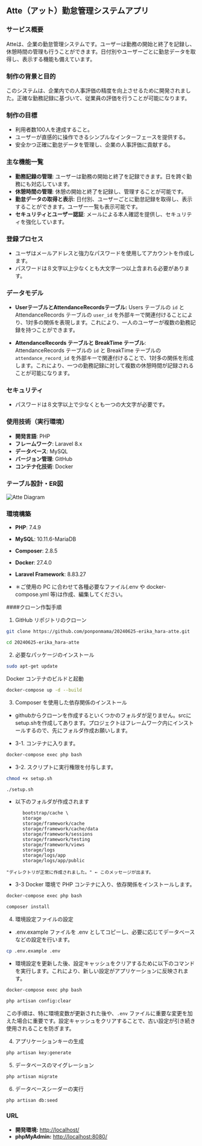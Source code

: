 ## Atte（アット）勤怠管理システムアプリ

### サービス概要

Atteは、企業の勤怠管理システムです。ユーザーは勤務の開始と終了を記録し、休憩時間の管理も行うことができます。日付別やユーザーごとに勤怠データを取得し、表示する機能も備えています。


### 制作の背景と目的

このシステムは、企業内での人事評価の精度を向上させるために開発されました。正確な勤務記録に基づいて、従業員の評価を行うことが可能になります。


### 制作の目標

- 利用者数100人を達成すること。
- ユーザーが直感的に操作できるシンプルなインターフェースを提供する。
- 安全かつ正確に勤怠データを管理し、企業の人事評価に貢献する。


### 主な機能一覧

- **勤務記録の管理**: ユーザーは勤務の開始と終了を記録できます。日を跨ぐ勤務にも対応しています。
- **休憩時間の管理**: 休憩の開始と終了を記録し、管理することが可能です。
- **勤怠データの取得と表示**: 日付別、ユーザーごとに勤怠記録を取得し、表示することができます。ユーザー一覧も表示可能です。
- **セキュリティとユーザー認証**: メールによる本人確認を提供し、セキュリティを強化しています。

### 登録プロセス

- ユーザはメールアドレスと強力なパスワードを使用してアカウントを作成します。
- パスワードは８文字以上少なくとも大文字一つ以上含まれる必要があります。

### データモデル

- **UserテーブルとAttendanceRecordsテーブル:** Users テーブルの `id` と AttendanceRecords テーブルの `user_id` を外部キーで関連付けることにより、1対多の関係を表現します。これにより、一人のユーザーが複数の勤務記録を持つことができます。

- **AttendanceRecords テーブルと BreakTime テーブル**: AttendanceRecords テーブルの `id` と BreakTime テーブルの `attendance_record_id` を外部キーで関連付けることで、1対多の関係を形成します。これにより、一つの勤務記録に対して複数の休憩時間が記録されることが可能になります。

### セキュリティ
- パスワードは８文字以上で少なくとも一つの大文字が必要です。

### 使用技術（実行環境）

- **開発言語**: PHP
- **フレームワーク**: Laravel 8.x
- **データベース**: MySQL
- **バージョン管理**: GitHub
- **コンテナ化技術**: Docker

### テーブル設計・ER図

![Atte Diagram](atte.drawio.png)

### 環境構築

- **PHP**: 7.4.9
- **MySQL**: 10.11.6-MariaDB
- **Composer**: 2.8.5
- **Docker**: 27.4.0
- **Laravel Framework**: 8.83.27

- ＊ご使用の PC に合わせて各種必要なファイル(.env や docker-compose.yml 等)は作成、編集してください。


####クローン作製手順

1. GitHub リポジトリのクローン

```bash
git clone https://github.com/ponponmama/20240625-erika_hara-atte.git
```

```bash
cd 20240625-erika_hara-atte
```

2. 必要なパッケージのインストール

```bash
sudo apt-get update
```
Docker コンテナのビルドと起動

```bash
docker-compose up -d --build
```

3. Composer を使用した依存関係のインストール

- githubからクローンを作成するといくつかのフォルダが足りません。srcにsetup.shを作成してあります。プロジェクトはフレームワーク内にインストールするので、先にフォルダ作成お願いします。

- 3-1. コンテナに入ります。

```bash
docker-compose exec php bash
```

- 3-2. スクリプトに実行権限を付与します。

```bash
chmod +x setup.sh
```

```bash
./setup.sh
```
- 以下のフォルダが作成されます

```
      bootstrap/cache \
      storage
      storage/framework/cache
      storage/framework/cache/data
      storage/framework/sessions
      storage/framework/testing
      storage/framework/views
      storage/logs
      storage/logs/app
      storage/logs/app/public
```
```
"ディレクトリが正常に作成されました。" ← このメッセージが出ます。
```



- 3-3 Docker 環境で PHP コンテナに入り、依存関係をインストールします。

```bash
docker-compose exec php bash
```

```bash
composer install
```

4. 環境設定ファイルの設定

- .env.example ファイルを .env としてコピーし、必要に応じてデータベースなどの設定を行います。

```bash
cp .env.example .env
```

- 環境設定を更新した後、設定キャッシュをクリアするために以下のコマンドを実行します。これにより、新しい設定がアプリケーションに反映されます。

```bash
docker-compose exec php bash
```

```bash
php artisan config:clear
```

この手順は、特に環境変数が更新された後や、`.env` ファイルに重要な変更を加えた場合に重要です。設定キャッシュをクリアすることで、古い設定が引き続き使用されることを防ぎます。

4. アプリケーションキーの生成

 ```bash
php artisan key:generate
```

5. データベースのマイグレーション

```bash
php artisan migrate
```
6. データベースシーダーの実行

```bash
php artisan db:seed
```


### URL
- **開発環境:** [http://localhost/](http://localhost/)
- **phpMyAdmin:** [http://localhost:8080/](http://localhost:8080/)

